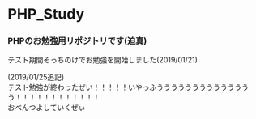 # PHP_Study
### PHPのお勉強用リポジトリです(迫真)

テスト期間そっちのけでお勉強を開始しました(2019/01/21)

(2019/01/25追記)  
テスト勉強が終わったぜい！！！！！いやっふうううううううううううううう！！！！！！！！！！！！  
おべんつよしていくぜぃ

